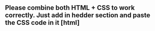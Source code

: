 ## Please combine both HTML + CSS to work correctly. Just add <style> </style> in hedder section and paste the CSS code in it [html]
